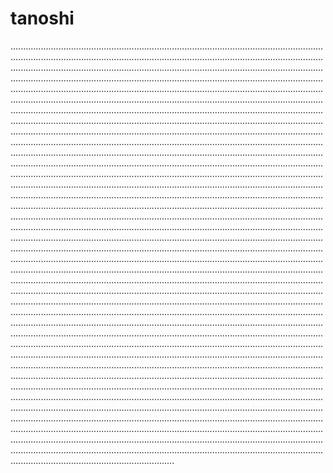 # tanoshi

.....................................................................................................................................................................................................................................................................................................................................................................................................................................................................................................................................................................................................................................................................................................................................................................................................................................................................................................................................................................................................................................................................................................................................................................................................................................................................................................................................................................................................................................................................................................................................................................................................................................................................................................................................................................................................................................................................................................................................................................................................................................................................................................................................................................................................................................................................................................................................................................................................................................................................................................................................................................................................................................................................................................................................................................................................................................................................................................................................................................................................................................................................................................................................................................................................................................................................................................................................................................................................................................................................................................................................................................................................................................................................................................................................................................................................................................................................................................................................................................................................................................................................................................................................................................................................................................................................................................................................................................................................................................................................................................................................................................................................................................................................................................................................................................................................................................................................................................................................................................................................................................................................................................